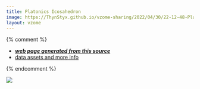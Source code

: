 ```yaml
---
title: Platonics Icosahedron
image: https://ThynStyx.github.io/vzome-sharing/2022/04/30/22-12-48-Platonics-Icosahedron/Platonics-Icosahedron.png
layout: vzome
---
```


{% comment %}
 - [***web page generated from this source***][post]
 - [data assets and more info][github]

[post]: <https://ThynStyx.github.io/vzome-sharing/2022/04/30/Platonics-Icosahedron-22-12-48.html>
[github]: <https://github.com/ThynStyx/vzome-sharing/tree/main/2022/04/30/22-12-48-Platonics-Icosahedron/>
{% endcomment %}

<vzome-viewer style="width: 100%; height: 65vh;"
       src="https://ThynStyx.github.io/vzome-sharing/2022/04/30/22-12-48-Platonics-Icosahedron/Platonics-Icosahedron.vZome" >
  <img src="https://ThynStyx.github.io/vzome-sharing/2022/04/30/22-12-48-Platonics-Icosahedron/Platonics-Icosahedron.png" />
</vzome-viewer>